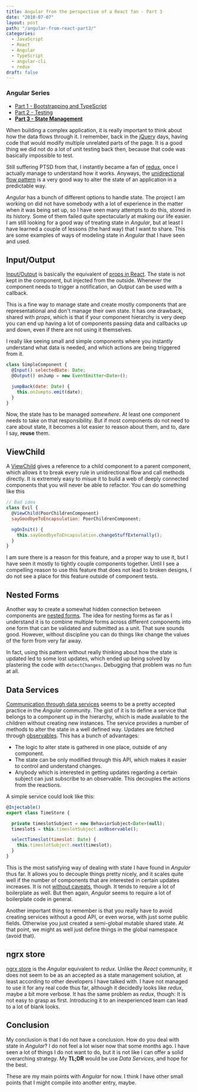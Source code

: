 ```yaml
---
title: Angular from the perspective of a React fan - Part 3
date: "2018-07-07"
layout: post
path: "/angular-from-react-part3/"
categories:
  - JavaScript
  - React
  - Angular
  - TypeScript
  - angular-cli
  - redux
draft: false
---
```


<div class="guide">

### Angular Series

- [Part 1 - Bootstrapping and TypeScript](../angular-from-react-part1/)
- [Part 2 - Testing](../angular-from-react-part2/)
- [**Part 3 - State Management**](../angular-from-react-part3/)

</div>

When building a complex application, it is really important to think about how the data flows through it. I remember, back in the [jQuery](https://jquery.com/) days, having code that would modify multiple unrelated parts of the page. It is a good thing we did not do a lot of unit testing back then, because that code was basically impossible to test.

Still suffering PTSD from that, I instantly became a fan of [redux](https://redux.js.org/), once I actually manage to understand how it works. Anyways, the [unidirectional flow pattern](https://redux.js.org/basics/data-flow) is a very good way to alter the state of an application in a predictable way.

_Angular_ has a bunch of different options to handle state. The project I am working on did not have somebody with a lot of experience in the matter when it was being set up, so I have seen many attempts to do this, stored in its history. Some of them failed quite spectacularly at making our life easier. I am still looking for a good way of treating state in _Angular_, but at least I have learned a couple of lessons (the hard way) that I want to share. This are some examples of ways of modeling state in _Angular_ that I have seen and used.

<!--more-->

## Input/Output

[Input/Output](https://angular.io/guide/component-interaction#pass-data-from-parent-to-child-with-input-binding) is basically the equivalent of [props in React](https://reactjs.org/docs/components-and-props.html). The state is not kept in the component, but injected from the outside. Whenever the component needs to trigger a notification, an _Output_ can be used with a callback. 

This is a fine way to manage state and create mostly components that are representational and don't manage their own state. It has one drawback, shared with _props_, which is that if your component hierarchy is very deep you can end up having a lot of components passing data and callbacks up and down, even if there are not using it themselves.

I really like seeing small and simple components where you instantly understand what data is needed, and which actions are being triggered from it.

```javascript
class SimpleComponent {
  @Input() selectedDate: Date;
  @Output() onJump = new EventEmitter<Date>();

  jumpBack(date: Date) {
    this.onJumpto.emit(date);
  }
}
```

Now, the state has to be managed *somewhere*. At least one component needs to take on that responsibility. But if most components do not need to care about state, it becomes a lot easier to reason about them, and to, dare I say, **reuse** them.

## ViewChild

A [ViewChild](https://angular.io/api/core/ViewChild) gives a reference to a child component to a parent component, which allows it to break every rule in unidirectional flow and call methods directly. It is extremely easy to misue it to build a web of deeply connected components that you will never be able to refactor. You can do something like this

```javascript
// Bad idea
class Evil {
  @ViewChild(PoorChildrenComponent)
  sayGoodbyeToEncapsulation: PoorChildrenComponent; 

  ngOnInit() {
    this.sayGoodbyeToEncapsulation.changeStuffExternally();
  }
}
```

I am sure there is a reason for this feature, and a proper way to use it, but I have seen it mostly to tightly couple components together. Until I see a compelling reason to use this feature that does not lead to broken designs, I do not see a place for this feature outside of component tests.

## Nested Forms

Another way to create a somewhat hidden connection between components are [nested forms](https://angular.io/guide/reactive-forms). The idea for nesting forms as far as I understand it is to combine multiple forms across different components into one form that can be validated and submitted as a unit. That sure sounds good. However, without discipline you can do things like change the values of the form from very far away.

In fact, using this pattern without really thinking about how the state is updated led to some lost updates, which ended up being solved by plastering the code with `detectChanges`. Debugging that problem was no fun at all.

## Data Services

[Communication through data services](https://angular.io/guide/component-interaction#parent-and-children-communicate-via-a-service) seems to be a pretty accepted practice in the _Angular_ community. The gist of it is to define a service that belongs to a component up in the hierarchy, which is made available to the children without creating new instances. The service provides a number of methods to alter the state in a well defined way. Updates are fetched through [observables](https://angular.io/guide/observables). This has a bunch of advantages:

- The logic to alter state is gathered in one place, outside of any component.
- The state can be only modified through this API, which makes it easier to control and understand changes.
- Anybody which is interested in getting updates regarding a certain subject can just subscribe to an observable. This decouples the actions from the reactions.

A simple service could look like this:

```javascript
@Injectable()
export class TimeStore {

  private timeslotSubject = new BehaviorSubject<Date>(null);
  timeslot$ = this.timeslotSubject.asObservable();

  selectTimeslot(timeslot: Date) {
    this.timeslotSubject.next(timeslot);
  }
}
```

This is the most satisfying way of dealing with state I have found in _Angular_ thus far. It allows you to decouple things pretty nicely, and it scales quite well if the number of components that are interested in certain updates increases. It is not [without caveats](https://blog.angular-university.io/how-to-build-angular2-apps-using-rxjs-observable-data-services-pitfalls-to-avoid/), though. It tends to require a lot of boilerplate as well. But then again, _Angular_ seems to require a lot of boilerplate code in general.

Another important thing to remember is that you really have to avoid creating services without a good API, or even worse, with just some public fields. Otherwise you just created a semi-global mutable shared state. At that point, we might as well just define things in the global namespace (avoid that).

## ngrx store

[ngrx store](https://github.com/ngrx/platform/blob/master/docs/store/README.md) is the _Angular_ equivalent to _redux_. Unlike the _React_ community, it does not seem to be as an accepted as a state management solution, at least according to other developers I have talked with. I have not managed to use it for any real code thus far, although it decidedly looks like _redux_, maybe a bit more verbose. It has the same problem as _redux_, though: It is not easy to grasp as first. Introducing it to an inexperienced team can lead to a lot of blank looks.

## Conclusion

My conclusion is that I do not have a conclusion. How do you deal with state in _Angular_? I do not feel a lot wiser now that some months ago. I have seen a lot of things I do not want to do, but it is not like I can offer a solid overarching strategy. My **TL;DR**  would be use _Data Services_, and hope for the best.

These are my main points with _Angular_ for now. I think I have other small points that I might compile into another entry, maybe.




